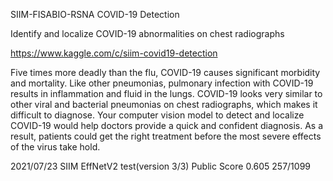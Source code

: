 SIIM-FISABIO-RSNA COVID-19 Detection

Identify and localize COVID-19 abnormalities on chest radiographs

https://www.kaggle.com/c/siim-covid19-detection

Five times more deadly than the flu, COVID-19 causes significant morbidity and mortality. Like other pneumonias, pulmonary infection with COVID-19 results in inflammation and fluid in the lungs. COVID-19 looks very similar to other viral and bacterial pneumonias on chest radiographs, which makes it difficult to diagnose. Your computer vision model to detect and localize COVID-19 would help doctors provide a quick and confident diagnosis. As a result, patients could get the right treatment before the most severe effects of the virus take hold.

2021/07/23
SIIM EffNetV2 test(version 3/3)  Public Score 0.605 257/1099

